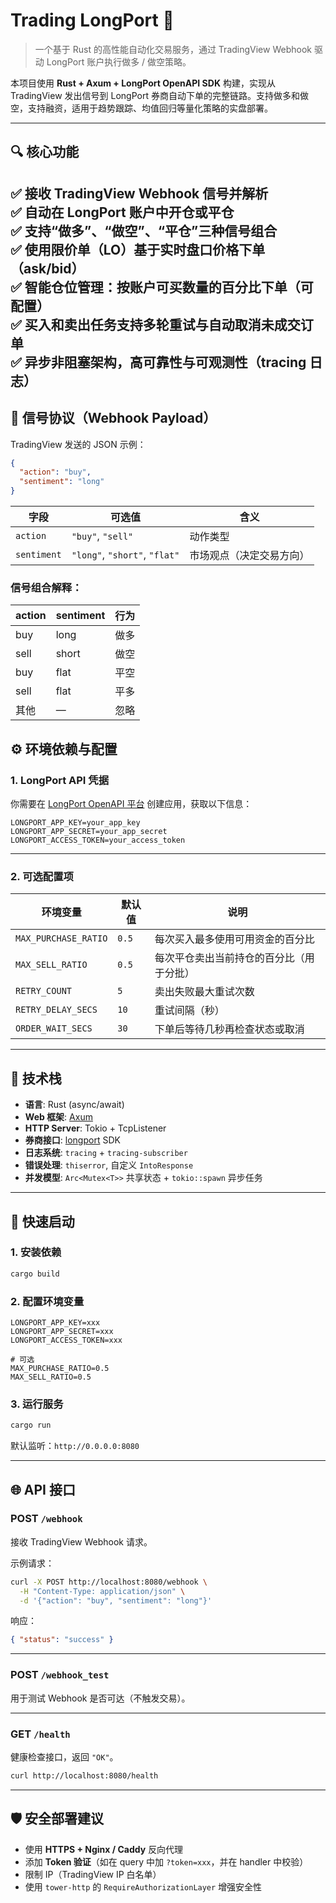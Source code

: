 # Trading LongPort 🚀

> 一个基于 Rust 的高性能自动化交易服务，通过 TradingView Webhook 驱动 LongPort 账户执行做多 / 做空策略。

本项目使用 **Rust + Axum + LongPort OpenAPI SDK** 构建，实现从 TradingView 发出信号到 LongPort 券商自动下单的完整链路。支持做多和做空，支持融资，适用于趋势跟踪、均值回归等量化策略的实盘部署。

---

## 🔍 核心功能

✅ 接收 TradingView Webhook 信号并解析  
✅ 自动在 LongPort 账户中开仓或平仓  
✅ 支持“做多”、“做空”、“平仓”三种信号组合  
✅ 使用限价单（LO）基于实时盘口价格下单（ask/bid）  
✅ 智能仓位管理：按账户可买数量的百分比下单（可配置）  
✅ 买入和卖出任务支持多轮重试与自动取消未成交订单  
✅ 异步非阻塞架构，高可靠性与可观测性（tracing 日志）
---

## 📡 信号协议（Webhook Payload）

TradingView 发送的 JSON 示例：

```json
{
  "action": "buy",
  "sentiment": "long"
}
```

| 字段       | 可选值                     | 含义                         |
|------------|----------------------------|------------------------------|
| `action`   | `"buy"`, `"sell"`          | 动作类型                     |
| `sentiment`| `"long"`, `"short"`, `"flat"` | 市场观点（决定交易方向）     |

### 信号组合解释：

| action | sentiment | 行为                             |
|--------|-----------|----------------------------------|
| buy    | long      | 做多             |
| sell   | short     | 做空         |
| buy    | flat      | 平空             |
| sell   | flat     | 平多        |
| 其他   | —         | 忽略                             |

## ⚙️ 环境依赖与配置

### 1. LongPort API 凭据

你需要在 [LongPort OpenAPI 平台](https://open.longportapp.com/) 创建应用，获取以下信息：

```env
LONGPORT_APP_KEY=your_app_key
LONGPORT_APP_SECRET=your_app_secret
LONGPORT_ACCESS_TOKEN=your_access_token
```
---

### 2. 可选配置项

| 环境变量               | 默认值   | 说明                                     |
|------------------------|----------|------------------------------------------|
| `MAX_PURCHASE_RATIO`   | `0.5`    | 每次买入最多使用可用资金的百分比         |
| `MAX_SELL_RATIO`       | `0.5`    | 每次平仓卖出当前持仓的百分比（用于分批） |
| `RETRY_COUNT`           | `5`      | 卖出失败最大重试次数                     |
| `RETRY_DELAY_SECS`      | `10`     | 重试间隔（秒）                           |
| `ORDER_WAIT_SECS`       | `30`     | 下单后等待几秒再检查状态或取消           |

---

## 🧰 技术栈

- **语言**: Rust (async/await)
- **Web 框架**: [Axum](https://github.com/tokio-rs/axum)
- **HTTP Server**: Tokio + TcpListener
- **券商接口**: [longport](https://crates.io/crates/longport) SDK
- **日志系统**: `tracing` + `tracing-subscriber`
- **错误处理**: `thiserror`, 自定义 `IntoResponse`
- **并发模型**: `Arc<Mutex<T>>` 共享状态 + `tokio::spawn` 异步任务

---

## 🚀 快速启动

### 1. 安装依赖

```bash
cargo build
```

### 2. 配置环境变量

```env
LONGPORT_APP_KEY=xxx
LONGPORT_APP_SECRET=xxx
LONGPORT_ACCESS_TOKEN=xxx

# 可选
MAX_PURCHASE_RATIO=0.5
MAX_SELL_RATIO=0.5
```

### 3. 运行服务

```bash
cargo run
```

默认监听：`http://0.0.0.0:8080`

---

## 🌐 API 接口

### POST `/webhook`
接收 TradingView Webhook 请求。

示例请求：
```bash
curl -X POST http://localhost:8080/webhook \
  -H "Content-Type: application/json" \
  -d '{"action": "buy", "sentiment": "long"}'
```

响应：
```json
{ "status": "success" }
```

---

### POST `/webhook_test`
用于测试 Webhook 是否可达（不触发交易）。

---

### GET `/health`
健康检查接口，返回 `"OK"`。

```bash
curl http://localhost:8080/health
```

---

## 🛡 安全部署建议

- 使用 **HTTPS + Nginx / Caddy** 反向代理
- 添加 **Token 验证**（如在 query 中加 `?token=xxx`，并在 handler 中校验）
- 限制 IP（TradingView IP 白名单）
- 使用 `tower-http` 的 `RequireAuthorizationLayer` 增强安全性